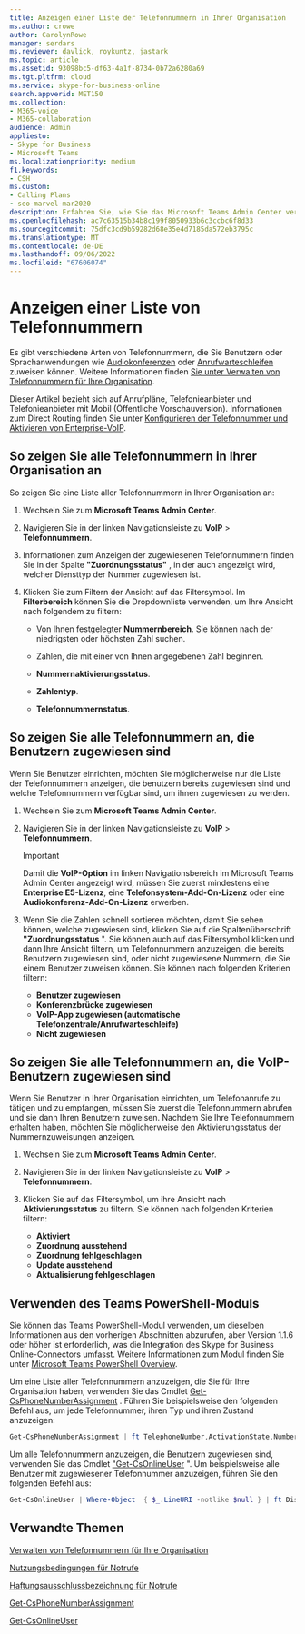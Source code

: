 ```yaml
---
title: Anzeigen einer Liste der Telefonnummern in Ihrer Organisation
ms.author: crowe
author: CarolynRowe
manager: serdars
ms.reviewer: davlick, roykuntz, jastark
ms.topic: article
ms.assetid: 93098bc5-df63-4a1f-8734-0b72a6280a69
ms.tgt.pltfrm: cloud
ms.service: skype-for-business-online
search.appverid: MET150
ms.collection:
- M365-voice
- M365-collaboration
audience: Admin
appliesto:
- Skype for Business
- Microsoft Teams
ms.localizationpriority: medium
f1.keywords:
- CSH
ms.custom:
- Calling Plans
- seo-marvel-mar2020
description: Erfahren Sie, wie Sie das Microsoft Teams Admin Center verwenden, um eine Liste aller Telefonnummern in Ihrer Organisation und aller Nummern anzuzeigen, die Benutzern zugewiesen oder nicht zugewiesen sind.
ms.openlocfilehash: ac7c63515b34b8c199f8050933b6c3ccbc6f8d33
ms.sourcegitcommit: 75dfc3cd9b59282d68e35e4d7185da572eb3795c
ms.translationtype: MT
ms.contentlocale: de-DE
ms.lasthandoff: 09/06/2022
ms.locfileid: "67606074"
---
```

# <a name="see-a-list-of-telephone-numbers"></a>Anzeigen einer Liste von Telefonnummern 

Es gibt verschiedene Arten von Telefonnummern, die Sie Benutzern oder Sprachanwendungen wie [Audiokonferenzen](deploy-audio-conferencing-teams-landing-page.md) oder [Anrufwarteschleifen](plan-auto-attendant-call-queue.md) zuweisen können. Weitere Informationen finden [Sie unter Verwalten von Telefonnummern für Ihre Organisation](/microsoftteams/manage-phone-numbers-landing-page).

Dieser Artikel bezieht sich auf Anrufpläne, Telefonieanbieter und Telefonieanbieter mit Mobil (Öffentliche Vorschauversion). Informationen zum Direct Routing finden Sie unter [Konfigurieren der Telefonnummer und Aktivieren von Enterprise-VoIP](direct-routing-enable-users.md#configure-the-phone-number-and-enable-enterprise-voice).
  
## <a name="to-see-all-telephone-numbers-in-your-organization"></a>So zeigen Sie alle Telefonnummern in Ihrer Organisation an

So zeigen Sie eine Liste aller Telefonnummern in Ihrer Organisation an:

1. Wechseln Sie zum **Microsoft Teams Admin Center**.

2. Navigieren Sie in der linken Navigationsleiste zu **VoIP** > **Telefonnummern**.

3. Informationen zum Anzeigen der zugewiesenen Telefonnummern finden Sie in der Spalte **"Zuordnungsstatus"** , in der auch angezeigt wird, welcher Diensttyp der Nummer zugewiesen ist.

4. Klicken Sie zum Filtern der Ansicht auf das Filtersymbol. Im **Filterbereich** können Sie die Dropdownliste verwenden, um Ihre Ansicht nach folgendem zu filtern:

   - Von Ihnen festgelegter **Nummernbereich**. Sie können nach der niedrigsten oder höchsten Zahl suchen.

   - Zahlen, die mit einer von Ihnen angegebenen Zahl beginnen.

   - **Nummernaktivierungsstatus**.

   - **Zahlentyp**.

   - **Telefonnummernstatus**.

## <a name="to-see-all-telephone-numbers-that-are-assigned-to-users"></a>So zeigen Sie alle Telefonnummern an, die Benutzern zugewiesen sind

Wenn Sie Benutzer einrichten, möchten Sie möglicherweise nur die Liste der Telefonnummern anzeigen, die benutzern bereits zugewiesen sind und welche Telefonnummern verfügbar sind, um ihnen zugewiesen zu werden.

1. Wechseln Sie zum **Microsoft Teams Admin Center**.

2. Navigieren Sie in der linken Navigationsleiste zu **VoIP** > **Telefonnummern**.

    > [!IMPORTANT]
    > Damit die **VoIP-Option** im linken Navigationsbereich im Microsoft Teams Admin Center angezeigt wird, müssen Sie zuerst mindestens eine **Enterprise E5-Lizenz**, eine **Telefonsystem-Add-On-Lizenz** oder eine **Audiokonferenz-Add-On-Lizenz** erwerben.

3. Wenn Sie die Zahlen schnell sortieren möchten, damit Sie sehen können, welche zugewiesen sind, klicken Sie auf die Spaltenüberschrift **"Zuordnungsstatus** ". Sie können auch auf das Filtersymbol klicken und dann Ihre Ansicht filtern, um Telefonnummern anzuzeigen, die bereits Benutzern zugewiesen sind, oder nicht zugewiesene Nummern, die Sie einem Benutzer zuweisen können. Sie können nach folgenden Kriterien filtern:

   - **Benutzer zugewiesen**
   - **Konferenzbrücke zugewiesen** 
   - **VoIP-App zugewiesen (automatische Telefonzentrale/Anrufwarteschleife)**
   - **Nicht zugewiesen**

## <a name="to-see-all-telephone-numbers-that-are-assigned-to-voice-users"></a>So zeigen Sie alle Telefonnummern an, die VoIP-Benutzern zugewiesen sind

Wenn Sie Benutzer in Ihrer Organisation einrichten, um Telefonanrufe zu tätigen und zu empfangen, müssen Sie zuerst die Telefonnummern abrufen und sie dann Ihren Benutzern zuweisen. Nachdem Sie Ihre Telefonnummern erhalten haben, möchten Sie möglicherweise den Aktivierungsstatus der Nummernzuweisungen anzeigen.
  
1. Wechseln Sie zum **Microsoft Teams Admin Center**.

2. Navigieren Sie in der linken Navigationsleiste zu **VoIP** > **Telefonnummern**.

3. Klicken Sie auf das Filtersymbol, um ihre Ansicht nach **Aktivierungsstatus** zu filtern. Sie können nach folgenden Kriterien filtern:

   - **Aktiviert**
   - **Zuordnung ausstehend**
   - **Zuordnung fehlgeschlagen**
   - **Update ausstehend**
   - **Aktualisierung fehlgeschlagen**

## <a name="using-the-teams-powershell-module"></a>Verwenden des Teams PowerShell-Moduls

Sie können das Teams PowerShell-Modul verwenden, um dieselben Informationen aus den vorherigen Abschnitten abzurufen, aber Version 1.1.6 oder höher ist erforderlich, was die Integration des Skype for Business Online-Connectors umfasst. Weitere Informationen zum Modul finden Sie unter [Microsoft Teams PowerShell Overview](teams-powershell-overview.md).

Um eine Liste aller Telefonnummern anzuzeigen, die Sie für Ihre Organisation haben, verwenden Sie das Cmdlet [Get-CsPhoneNumberAssignment](/powershell/module/teams/get-csphonenumberassignment) . Führen Sie beispielsweise den folgenden Befehl aus, um jede Telefonnummer, ihren Typ und ihren Zustand anzuzeigen:

```PowerShell
Get-CsPhoneNumberAssignment | ft TelephoneNumber,ActivationState,NumberType
```

Um alle Telefonnummern anzuzeigen, die Benutzern zugewiesen sind, verwenden Sie das Cmdlet ["Get-CsOnlineUser](/powershell/module/skype/get-csonlineuser) ". Um beispielsweise alle Benutzer mit zugewiesener Telefonnummer anzuzeigen, führen Sie den folgenden Befehl aus:

```PowerShell
Get-CsOnlineUser | Where-Object  { $_.LineURI -notlike $null } | ft DisplayName,UserPrincipalName,LineURI
```

## <a name="related-topics"></a>Verwandte Themen

[Verwalten von Telefonnummern für Ihre Organisation](manage-phone-numbers-landing-page.md)

[Nutzungsbedingungen für Notrufe](./emergency-calling-terms-and-conditions.md)

[Haftungsausschlussbezeichnung für Notrufe](https://github.com/MicrosoftDocs/OfficeDocs-SkypeForBusiness/blob/live/Teams/downloads/emergency-calling/emergency-calling-label-(en-us)-(v.1.0).zip?raw=true)

[Get-CsPhoneNumberAssignment](/powershell/module/teams/get-csphonenumberassignment)
  
[Get-CsOnlineUser](/powershell/module/skype/get-csonlineuser)
